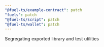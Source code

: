 ```yaml
---
"@fuel-ts/example-contract": patch
"fuels": patch
"@fuel-ts/script": patch
"@fuel-ts/wallet": patch
---
```


Segregating exported library and test utilities
